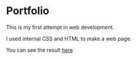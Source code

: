 # Portfolio
This is my first attempt in web development.

I used internal CSS and HTML to make a web page.

You can see the result [here](http://htmlpreview.github.io/?https://github.com/k3x9/Porfolio/blob/main/home.html)
